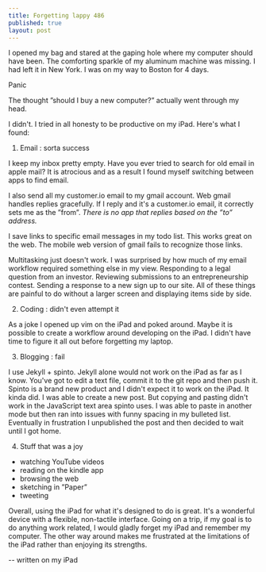 ```yaml
---
title: Forgetting lappy 486
published: true
layout: post
---
```


I opened my bag and stared at the gaping hole where my computer should have been. The comforting sparkle of my aluminum machine was missing. I had left it in New York. I was on my way to Boston for 4 days. 

Panic

The thought ”should I buy a new computer?” actually went through my head. 

I didn't. I tried in all honesty to be productive on my iPad. Here's what I found:

1. Email : sorta success

I keep my inbox pretty empty. Have you ever tried to search for old email in apple mail? It is atrocious and as a result I found myself switching between apps to find email. 

I also send all my customer.io email to my gmail account. Web gmail handles replies gracefully. If I reply and it's a customer.io email, it correctly sets me as the ”from”. *There is no app that replies based on the ”to” address.*

I save links to specific email messages in my todo list. This works great on the web. The mobile web version of gmail fails to recognize those links.

Multitasking just doesn't work. I was surprised by how much of my email workflow required something else
in my view. Responding to a legal question from an investor. Reviewing submissions to an entrepreneurship contest. Sending a response to a new sign up to our site. All of these things are painful to do without a larger screen and displaying items side by side. 

2. Coding : didn't even attempt it

As a joke I opened up vim on the iPad and poked around. Maybe it is possible to create a workflow around developing on the iPad. I didn't have time to figure it all out before forgetting my laptop.

3. Blogging : fail

I use Jekyll + spinto. Jekyll alone would not work on the iPad as far as I know. You've got to edit a text file, commit it to the git repo and then push it. Spinto is a brand new product and I didn't expect it to work on the iPad. It kinda did. I was able to create a new post. But copying and pasting didn't work in the JavaScript text area spinto uses. I was able to paste in another mode but then ran into issues with funny spacing in my bulleted list. Eventually in frustration I unpublished the post and then decided to wait until I got home. 

4. Stuff that was a joy

* watching YouTube videos
* reading on the kindle app
* browsing the web 
* sketching in ”Paper”
* tweeting

Overall, using the iPad for what it's designed to do is great. It's a wonderful device with a flexible, non-tactile interface. Going on a trip, if my goal is to do anything work related, I would gladly forget my iPad and remember my computer. The other way around makes me frustrated at the limitations of the iPad rather than enjoying its strengths. 

-- written on my iPad